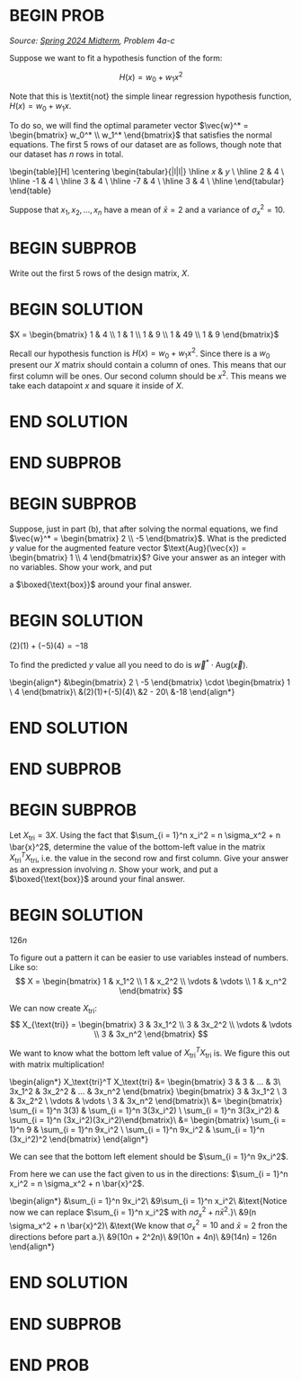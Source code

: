 # BEGIN PROB

<i>Source: [Spring 2024 Midterm](../sp24-midterm/index.html), Problem 4a-c</i>

Suppose we want to fit a hypothesis function of the form:

$$H(x) = w_0 + w_1 x^2$$

Note that this is \textit{not} the simple linear regression hypothesis function, $H(x) = w_0 + w_1x$.

To do so, we will find the optimal parameter vector $\vec{w}^* = \begin{bmatrix} w_0^* \\ w_1^* \end{bmatrix}$ that satisfies the normal equations. The first 5 rows of our dataset are as follows, though note that our dataset has $n$ rows in total.

\begin{table}[H]
\centering
\begin{tabular}{|l|l|}
\hline
$x$ & $y$ \\ \hline
2   & 4   \\ \hline
-1  & 4   \\ \hline
3   & 4  \\ \hline
-7  & 4   \\ \hline
3   & 4   \\ \hline
\end{tabular}
\end{table}

Suppose that $x_1, x_2, ..., x_n$ have a mean of $\bar{x} = 2$ and a variance of $\sigma_x^2 = 10$.

# BEGIN SUBPROB

Write out the first 5 rows of the design matrix, $X$.

# BEGIN SOLUTION

$X = \begin{bmatrix} 1 & 4 \\ 1 & 1 \\ 1 & 9 \\ 1 & 49 \\ 1 & 9 \end{bmatrix}$

Recall our hypothesis function is $H(x) = w_0 + w_1x^2$. Since there is a $w_0$ present our $X$ matrix should contain a column of ones. This means that our first column will be ones. Our second column should be $x^2$. This means we take each datapoint $x$ and square it inside of $X$.

# END SOLUTION

# END SUBPROB

# BEGIN SUBPROB

Suppose, just in part (b), that after solving the normal equations, we find $\vec{w}^* = \begin{bmatrix} 2 \\ -5 \end{bmatrix}$. What is the predicted $y$ value for the augmented feature vector $\text{Aug}(\vec{x}) =  \begin{bmatrix} 1 \\ 4 \end{bmatrix}$? Give your answer as an integer with no variables. Show your work, and put 

a $\boxed{\text{box}}$ around your final answer.

# BEGIN SOLUTION

$(2)(1)+(-5)(4)=-18$

To find the predicted $y$ value all you need to do is $\vec w^* \cdot \text{Aug}(\vec x)$.

\begin{align*}
&\begin{bmatrix} 2 \\ -5 \end{bmatrix} \cdot \begin{bmatrix} 1 \\ 4 \end{bmatrix}\\
&(2)(1)+(-5)(4)\\
&2 - 20\\
&-18
\end{align*}

# END SOLUTION

# END SUBPROB

# BEGIN SUBPROB

Let $X_\text{tri} = 3 X$. Using the fact that $\sum_{i = 1}^n x_i^2 = n \sigma_x^2 + n \bar{x}^2$, determine the value of the bottom-left value in the matrix $X_\text{tri}^T X_\text{tri}$, i.e. the value in the second row and first column. Give your answer as an expression involving $n$. Show your work, and put a $\boxed{\text{box}}$ around your final answer.

# BEGIN SOLUTION

$126n$

To figure out a pattern it can be easier to use variables instead of numbers. Like so:
$$
X = \begin{bmatrix} 1 & x_1^2 \\ 1 & x_2^2 \\ \vdots & \vdots \\ 1 & x_n^2 \end{bmatrix}
$$

We can now create $X_{\text{tri}}$:
$$
X_{\text{tri}} = \begin{bmatrix} 3 & 3x_1^2 \\ 3 & 3x_2^2 \\ \vdots & \vdots \\ 3 & 3x_n^2 \end{bmatrix}
$$

We want to know what the bottom left value of $X_\text{tri}^T X_\text{tri}$ is. We figure this out with matrix multiplication!

\begin{align*}
X_\text{tri}^T X_\text{tri} &= \begin{bmatrix} 3 & 3 & ... & 3\\ 3x_1^2 & 3x_2^2 & ... & 3x_n^2 \end{bmatrix} \begin{bmatrix} 3 & 3x_1^2 \\ 3 & 3x_2^2 \\ \vdots & \vdots \\ 3 & 3x_n^2 \end{bmatrix}\\
&= \begin{bmatrix} \sum_{i = 1}^n 3(3) & \sum_{i = 1}^n 3(3x_i^2) \\  \sum_{i = 1}^n 3(3x_i^2) & \sum_{i = 1}^n (3x_i^2)(3x_i^2)\end{bmatrix}\\
&= \begin{bmatrix} \sum_{i = 1}^n 9 & \sum_{i = 1}^n 9x_i^2 \\ \sum_{i = 1}^n 9x_i^2 & \sum_{i = 1}^n (3x_i^2)^2 \end{bmatrix}
\end{align*}

We can see that the bottom left element should be $\sum_{i = 1}^n 9x_i^2$.

From here we can use the fact given to us in the directions: $\sum_{i = 1}^n x_i^2 = n \sigma_x^2 + n \bar{x}^2$.

\begin{align*}
&\sum_{i = 1}^n 9x_i^2\\
&9\sum_{i = 1}^n x_i^2\\
&\text{Notice now we can replace $\sum_{i = 1}^n x_i^2$ with $n \sigma_x^2 + n \bar{x}^2$.}\\
&9(n \sigma_x^2 + n \bar{x}^2)\\
&\text{We know that $\sigma_x^2 = 10$ and $\bar x = 2$ fron the directions before part a.}\\
&9(10n + 2^2n)\\
&9(10n + 4n)\\
&9(14n) = 126n
\end{align*}

# END SOLUTION

# END SUBPROB

# END PROB